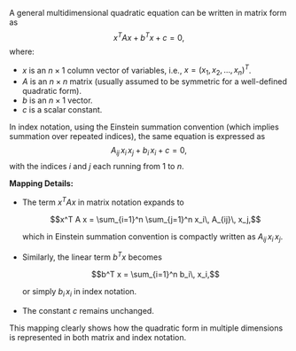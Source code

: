 
A general multidimensional quadratic equation can be written in matrix form as
$$x^T A x + b^T x + c = 0,$$
where:
- $x$ is an $n \times 1$ column vector of variables, i.e., $x = (x_1, x_2, \dots, x_n)^T$.
- $A$ is an $n \times n$ matrix (usually assumed to be symmetric for a well-defined quadratic form).
- $b$ is an $n \times 1$ vector.
- $c$ is a scalar constant.

In index notation, using the Einstein summation convention (which implies summation over repeated indices), the same equation is expressed as
$$A_{ij}\, x_i\, x_j + b_i\, x_i + c = 0,$$
with the indices $i$ and $j$ each running from 1 to $n$.

**Mapping Details:**
- The term $x^T A x$ in matrix notation expands to
    
    $$x^T A x = \sum_{i=1}^n \sum_{j=1}^n x_i\, A_{ij}\, x_j,$$
    
    which in Einstein summation convention is compactly written as $A_{ij}\, x_i\, x_j$.
    
- Similarly, the linear term $b^T x$ becomes
    
    $$b^T x = \sum_{i=1}^n b_i\, x_i,$$
    
    or simply $b_i\, x_i$ in index notation.
    
- The constant $c$ remains unchanged.
    
This mapping clearly shows how the quadratic form in multiple dimensions is represented in both matrix and index notation.
<!--stackedit_data:
eyJoaXN0b3J5IjpbLTg3OTM5ODYyNV19
-->